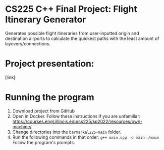 # CS225 C++ Final Project: Flight Itinerary Generator
Generates possible flight itineraries from user-inputted origin and destination airports to calculate the quickest paths with the least amount of layovers/connections.

# Project presentation:
[link]

# Running the program

1. Download project from GitHub
2. Open in Docker. Follow these instructions if you are unfamiliar: https://courses.engr.illinois.edu/cs225/sp2022/resources/own-machine/.
3. Change directories into the `barmarkal225-main` folder.
4. Run the following commands in that order:
  `g++ main.cpp -o main`
  `./main`
   Follow the program's prompts.
